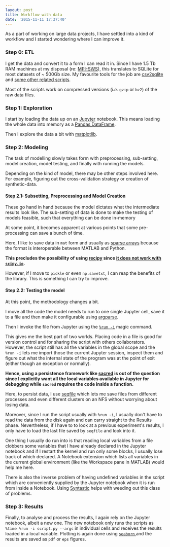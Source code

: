 ```yaml
---
layout: post
title: Workflow with data
date: '2015-11-11 17:37:40'
---
```


As a part of working on large data projects, I have settled into a kind of
workflow and I started wondering where I can improve it.

### Step 0: ETL

I get the data and convert it to a form I can read it in. Since I have 1.5 Tb RAM
machines at my disposal (re: [MPI-SWS](https://www.mpi-sws.org)), this
translates to SQLite for most datasets of ~ 500Gb size. My favourite tools for
the job are [csv2sqlite](https://github.com/rgrp/csv2sqlite) and [some other
related scripts](https://github.com/Networks-Learning/datasets2sqlite).

Most of the scripts work on compressed versions (_i.e._ `gzip` or `bz2`) of the
raw data files.

### Step 1: Exploration

I start by loading the data up on an [Jupyter](https://jupyter.org/) notebook. This means
loading the whole data into memory as a [Pandas DataFrame](http://pandas.pydata.org/).

Then I explore the data a bit with [matplotlib](http://matplotlib.org/).

### Step 2: Modeling

The task of modelling slowly takes form with preprocessing, sub-setting,
model creation, model testing, and finally with running the models.

Depending on the kind of model, there may be other steps involved here. For
example, figuring out the cross-validation strategy or creation of
synthetic-data.

#### Step 2.1: Subsetting, Preprocessing and Model Creation

These go hand in hand because the model dictates what the intermediate
results look like. The sub-setting of data is done to make the testing of
models feasible, such that everything can be done in-memory

At some point, it becomes apparent at various points that some pre-processing
can save a bunch of time.

Here, I like to save data in `mat` form and usually as [sparse
arrays](http://docs.scipy.org/doc/scipy/reference/sparse.html) because the
format is interoperable between MATLAB and Python.

**This precludes the possibility of using [recipy](https://github.com/recipy/recipy) since
[it does not work with `scipy.io`](https://github.com/recipy/recipy/issues/82).**

However, if I move to `pickle` or even `np.savetxt`, I can reap the benefits of
the library. This is something I can try to improve.

#### Step 2.2: Testing the model

At this point, the methodology changes a bit.

I move all the code the model needs to run to one single Jupyter cell, save it
to a file and then make it configurable using
[argparse](https://docs.python.org/3/library/argparse.html).

Then I invoke the file from Jupyter using the 
[`%run -i`](http://docs.scipy.org/doc/scipy/reference/sparse.html) magic
command.

This gives me the best part of two worlds. Placing code in a file is good for
version control and for sharing the script with others collaborators. However,
the script still has all the variables in the global scope and the `%run -i`
lets me import those the current Jupyter session, inspect them and figure out
what the internal state of the program was at the point of exit (either though
an exception or normally).

**Hence, using a persistence framework like
[sacred](https://github.com/IDSIA/sacred) is out of the question since I
explicitly want all the local variables available in Jupyter for debugging
while `sacred` requires the code inside a function.**

Here, to persist data, I use [seqfile](https://github.com/musically-ut/seqfile)
which lets me save files from different processes and even different clusters
on an NFS without worrying about losing data.

Moreover, since I run the script usually with `%run -i`, I usually don't have
to read the data from the disk again and can carry straight to the Results phase.
Nevertheless, if I have to to look at a previous experiment's results, I only
have to load the last file saved by `seqfile` and look into it.

One thing I usually do run into is that reading local variables from a file
clobbers some variables that I have already declared in the Jupyter
notebook and if I restart the kernel and run only some blocks, I usually
lose track of which declared. A Notebook extension which lists all variables
in the current global environment (like the Workspace pane in MATLAB) 
would help me here.

There is also the inverse problem of having undefined variables in the script
which are conveniently supplied by the Jupyter notebook when it is run
from inside a Notebook. Using
[Syntastic](https://github.com/scrooloose/syntastic) helps with weeding out this
class of problems.


### Step 3: Results

Finally, to analyse and process the results, I again rely on the Jupyter
notebook, albeit a new one. The new notebook only runs the scripts as `%time
%run -i script.py --args` in individual cells and receives the results loaded
in a local variable. Plotting is again done using [`seaborn`
](http://stanford.edu/~mwaskom/software/seaborn/) and the results are saved as
`pdf` or `eps` figures.

